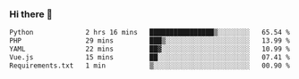 ### Hi there 👋

<!--START_SECTION:waka-->

```txt
Python             2 hrs 16 mins   ████████████████▒░░░░░░░░   65.54 %
PHP                29 mins         ███▒░░░░░░░░░░░░░░░░░░░░░   13.99 %
YAML               22 mins         ██▓░░░░░░░░░░░░░░░░░░░░░░   10.99 %
Vue.js             15 mins         ██░░░░░░░░░░░░░░░░░░░░░░░   07.41 %
Requirements.txt   1 min           ▒░░░░░░░░░░░░░░░░░░░░░░░░   00.90 %
```

<!--END_SECTION:waka-->

<!--
**Jonas-VanHaeken/Jonas-VanHaeken** is a ✨ _special_ ✨ repository because its `README.md` (this file) appears on your GitHub profile.

Here are some ideas to get you started:

- 🔭 I’m currently working on ...
- 🌱 I’m currently learning ...
- 👯 I’m looking to collaborate on ...
- 🤔 I’m looking for help with ...
- 💬 Ask me about ...
- 📫 How to reach me: ...
- 😄 Pronouns: ...
- ⚡ Fun fact: ...
-->
